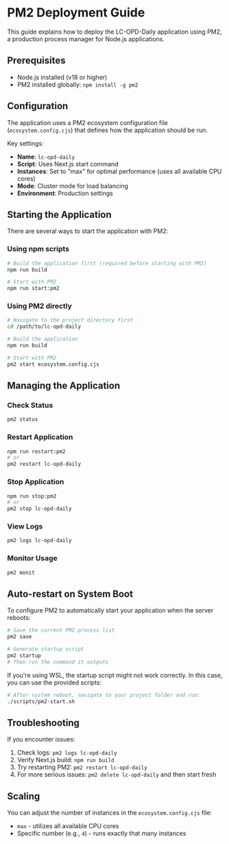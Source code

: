# PM2 Deployment Guide

This guide explains how to deploy the LC-OPD-Daily application using PM2, a production process manager for Node.js applications.

## Prerequisites

- Node.js installed (v18 or higher)
- PM2 installed globally: `npm install -g pm2`

## Configuration

The application uses a PM2 ecosystem configuration file (`ecosystem.config.cjs`) that defines how the application should be run.

Key settings:
- **Name**: `lc-opd-daily`
- **Script**: Uses Next.js start command
- **Instances**: Set to "max" for optimal performance (uses all available CPU cores)
- **Mode**: Cluster mode for load balancing
- **Environment**: Production settings

## Starting the Application

There are several ways to start the application with PM2:

### Using npm scripts

```bash
# Build the application first (required before starting with PM2)
npm run build

# Start with PM2
npm run start:pm2
```

### Using PM2 directly

```bash
# Navigate to the project directory first
cd /path/to/lc-opd-daily

# Build the application
npm run build

# Start with PM2
pm2 start ecosystem.config.cjs
```

## Managing the Application

### Check Status

```bash
pm2 status
```

### Restart Application

```bash
npm run restart:pm2
# or
pm2 restart lc-opd-daily
```

### Stop Application

```bash
npm run stop:pm2
# or
pm2 stop lc-opd-daily
```

### View Logs

```bash
pm2 logs lc-opd-daily
```

### Monitor Usage

```bash
pm2 monit
```

## Auto-restart on System Boot

To configure PM2 to automatically start your application when the server reboots:

```bash
# Save the current PM2 process list
pm2 save

# Generate startup script 
pm2 startup
# Then run the command it outputs
```

If you're using WSL, the startup script might not work correctly. In this case, you can use the provided scripts:

```bash
# After system reboot, navigate to your project folder and run:
./scripts/pm2-start.sh
```

## Troubleshooting

If you encounter issues:

1. Check logs: `pm2 logs lc-opd-daily`
2. Verify Next.js build: `npm run build`
3. Try restarting PM2: `pm2 restart lc-opd-daily`
4. For more serious issues: `pm2 delete lc-opd-daily` and then start fresh

## Scaling

You can adjust the number of instances in the `ecosystem.config.cjs` file:

- `max` - utilizes all available CPU cores
- Specific number (e.g., `4`) - runs exactly that many instances 